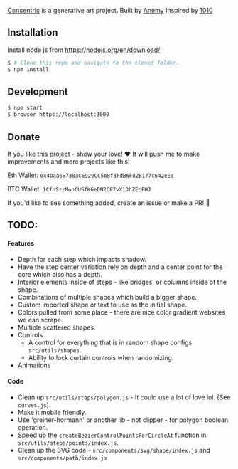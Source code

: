 [Concentric](https://anemy.github.io/concentric) is a generative art project.
Built by [Anemy](https://github.com/Anemy)
Inspired by [1010](https://www.facebook.com/1010art)

## Installation

Install node js from https://nodejs.org/en/download/

```bash
$ # Clone this repo and navigate to the cloned folder.
$ npm install
```

## Development

```bash
$ npm start
$ browser https://localhost:3000
```

## Donate

If you like this project - show your love! ❤️
It will push me to make improvements and more projects like this!

Eth Wallet:
```0x4Daa587303C6929CC5b8f3FdB6F82B177c642eEc```

BTC Wallet:
```1CfnSzzMonCUSfKGeDN2C87vX13hZEcFHJ```


If you'd like to see something added, create an issue or make a PR! 🚀


## TODO:
#### Features
- Depth for each step which impacts shadow.
- Have the step center variation rely on depth and a center point for the core which also has a depth.
- Interior elements inside of steps - like bridges, or columns inside of the shape.
- Combinations of multiple shapes which build a bigger shape.
- Custom imported shape or text to use as the initial shape.
- Colors pulled from some place - there are nice color gradient websites we can scrape.
- Multiple scattered shapes.
- Controls
  - A control for everything that is in random shape configs `src/utils/shapes`.
  - Ability to lock certain controls when randomizing.
- Animations
#### Code
- Clean up `src/utils/steps/polygon.js` - It could use a lot of love lol. (See `curves.js`).
- Make it mobile friendly.
- Use 'greiner-hormann' or another lib - not clipper - for polygon boolean operation.
- Speed up the `createBezierControlPointsForCircleAt` function in `src/utils/steps/points/index.js`.
- Clean up the SVG code - `src/components/svg/shape/index.js` and `src/components/path/index.js`